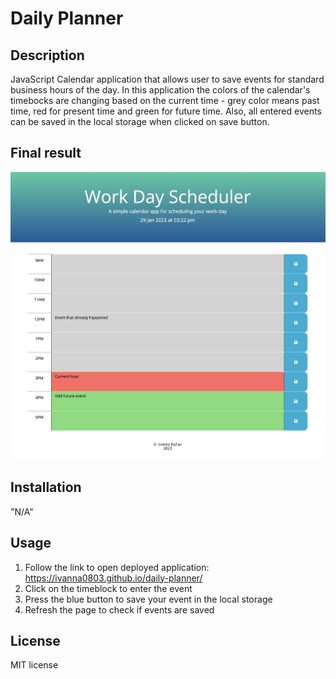 # Daily Planner

## Description
JavaScript Calendar application that allows user to save events for standard business hours of the day. In this application the colors of the calendar's timebocks are changing based on the current time - grey color means past time, red for present time and green for future time. Also, all entered events can be saved in the local storage when clicked on save button. 

## Final result
![Work Day Scheduler Application](./assets/images/WorkDayScheduler.png)

## Installation
"N/A"

## Usage
 1. Follow the link to open deployed application: https://ivanna0803.github.io/daily-planner/
 2. Click on the timeblock to enter the event  
 3. Press the blue button to save your event in the local storage 
 4. Refresh the page to check if events are saved

## License
MIT license


